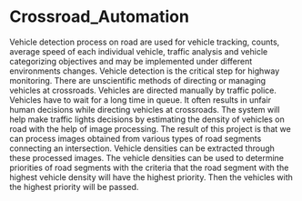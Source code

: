 # Crossroad_Automation


Vehicle detection process on road are used for vehicle tracking, counts, average speed of
each individual vehicle, traffic analysis and vehicle categorizing objectives and may be
implemented under different environments changes. Vehicle detection is the critical step for
highway monitoring.
There are unscientific methods of directing or managing vehicles at crossroads. Vehicles are
directed manually by traffic police. Vehicles have to wait for a long time in queue. It often
results in unfair human decisions while directing vehicles at crossroads.
The system will help make traffic lights decisions by estimating the density of vehicles on
road with the help of image processing.
The result of this project is that we can process images obtained from various types of road
segments connecting an intersection. Vehicle densities can be extracted through these
processed images. The vehicle densities can be used to determine priorities of road segments
with the criteria that the road segment with the highest vehicle density will have the highest
priority. Then the vehicles with the highest priority will be passed.
